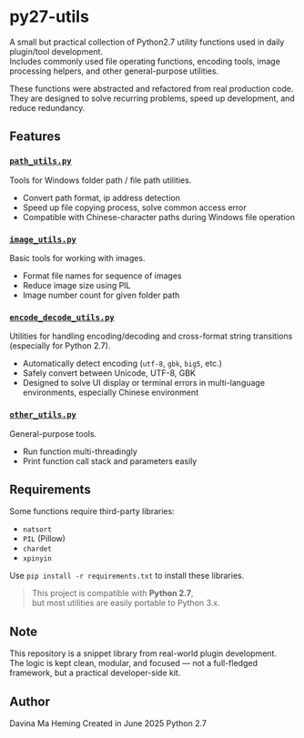 # py27-utils

A small but practical collection of Python2.7 utility functions used in daily plugin/tool development.  
Includes commonly used file operating functions, encoding tools, image processing helpers, and other general-purpose utilities.

These functions were abstracted and refactored from real production code.  
They are designed to solve recurring problems, speed up development, and reduce redundancy.


## Features

### [`path_utils.py`](./path_utils.py)
Tools for Windows folder path / file path utilities.

- Convert path format, ip address detection
- Speed up file copying process, solve common access error
- Compatible with Chinese-character paths during Windows file operation

### [`image_utils.py`](./image_utils.py)
Basic tools for working with images.

- Format file names for sequence of images
- Reduce image size using PIL
- Image number count for given folder path

### [`encode_decode_utils.py`](./encode_decode_utils.py)
Utilities for handling encoding/decoding and cross-format string transitions (especially for Python 2.7).

- Automatically detect encoding (`utf-8`, `gbk`, `big5`, etc.)
- Safely convert between Unicode, UTF-8, GBK
- Designed to solve UI display or terminal errors in multi-language environments, especially Chinese environment

### [`other_utils.py`](./other_utils.py)
General-purpose tools.

- Run function multi-threadingly
- Print function call stack and parameters easily


## Requirements

Some functions require third-party libraries:

- `natsort`
- `PIL` (Pillow)
- `chardet`
- `xpinyin`

Use `pip install -r requirements.txt` to install these libraries.

> This project is compatible with **Python 2.7**,  
> but most utilities are easily portable to Python 3.x.


## Note

This repository is a snippet library from real-world plugin development.  
The logic is kept clean, modular, and focused — not a full-fledged framework, but a practical developer-side kit.


## Author

Davina Ma Heming
Created in June 2025
Python 2.7
